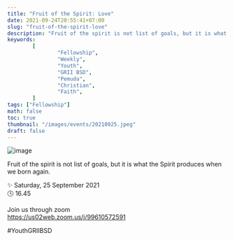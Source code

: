 ```yaml
---
title: "Fruit of the Spirit: Love"
date: 2021-09-24T20:55:41+07:00
slug: "fruit-of-the-spirit-love"
description: "Fruit of the spirit is not list of goals, but it is what the Spirit produces when we born again."
keywords:
        [
                "Fellowship",
                "Weekly",
                "Youth",
                "GRII BSD",
                "Pemuda",
                "Christian",
                "Faith",
        ]
tags: ["Fellowship"]
math: false
toc: true
thumbnail: "/images/events/20210925.jpeg"
draft: false
---
```


![image](/images/events/20210925.jpeg)

Fruit of the spirit is not list of goals, but it is what the Spirit produces when we born again.

✨ Saturday, 25 September 2021\
🕓 16.45

Join us through zoom\
https://us02web.zoom.us/j/99610572591

#YouthGRIIBSD
